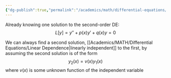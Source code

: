 ```yaml
---
{"dg-publish":true,"permalink":"/academics/math/differential-equations/reduction-of-order/","created":"2024-10-11T15:13:55.176-04:00","updated":"2025-07-08T11:02:52.819-04:00"}
---
```


Already knowing one solution to the second-order DE:
$$
L[y]=y''+p(x)y'+q(x)y=0
$$

We can always find a second solution, [[Academics/MATH/Differential Equations/Linear Dependence\|linearly independent]] to the first, by assuming the second solution is of the form 
$$
y_{2}(x)=v(x)y_{1}(x)
$$
where $v(x)$ is some unknown function of the independent variable